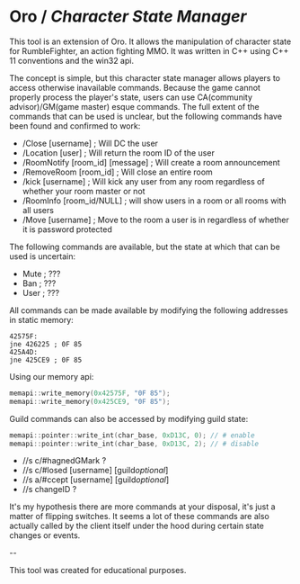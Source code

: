 # Oro / ***Character State Manager***

This tool is an extension of Oro. It allows the manipulation of character state for RumbleFighter, an action fighting MMO. It was written in C++ using C++ 11 conventions and the win32 api.

The concept is simple, but this character state manager allows players to access otherwise inavailable commands. Because the game cannot properly process the player's state, users can use CA(community advisor)/GM(game master) esque commands. The full extent of the commands that can be used is unclear, but the following commands have been found and confirmed to work:

* /Close [username] ; Will DC the user
* /Location [user] ; Will return the room ID of the user
* /RoomNotify [room_id] [message] ; Will create a room announcement
* /RemoveRoom [room_id] ; Will close an entire room
* /kick [username] ; Will kick any user from any room regardless of whether your room master or not
* /RoomInfo [room_id/NULL] ; will show users in a room or all rooms with all users
* /Move [username] ; Move to the room a user is in regardless of whether it is password protected

The following commands are available, but the state at which that can be used is uncertain:

* Mute ; ???
* Ban ; ???
* User ; ???

All commands can be made available by modifying the following addresses in static memory:

```
42575F:
jne 426225 ; 0F 85
425A4D:
jne 425CE9 ; 0F 85
```

Using our memory api:

```c++
memapi::write_memory(0x42575F, "0F 85");
memapi::write_memory(0x425CE9, "0F 85");
```

Guild commands can also be accessed by modifying guild state:

```c++
memapi::pointer::write_int(char_base, 0xD13C, 0); // # enable
memapi::pointer::write_int(char_base, 0xD13C, 2); // # disable
```

* //s c/#hagnedGMark ?
* //s c/#losed [username] [guild*optional*]
* //s a/#ccept [username] [guild*optional*]
* //s changeID ?

It's my hypothesis there are more commands at your disposal, it's just a matter of flipping switches. It seems a lot of these commands are also actually called by the client itself under the hood during certain state changes or events.

--

This tool was created for educational purposes.
